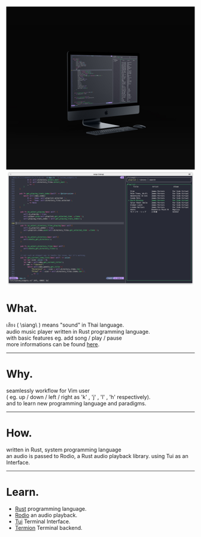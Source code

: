![home](../../assets/images/tsiangt/00.jpg)
![home](../../assets/images/tsiangt/01.png)



# What.

เสียง ( \siang\ ) means "sound" in Thai language. <br>
audio music player written in Rust programming language. <br>
with basic features eg. add song / play / pause <br>
more informations can be found [here](https://github.com/karnpapon/tsiangt).

------

# Why.
seamlessly workflow for Vim user <br> 
( eg. up / down / left / right as 'k' , 'j' , 'l' , 'h' respectively). <br>
and to learn new programming language and paradigms.

------

# How.

written in Rust, system programming language<br>
an audio is passed to Rodio, a Rust audio playback library.
using Tui as an Interface.


------
# Learn.

- [Rust](https://www.rust-lang.org/) programming language.
- [Rodio](https://github.com/RustAudio/rodio) an audio playback.
- [Tui](https://github.com/fdehau/tui-rs) Terminal Interface.
- [Termion](https://github.com/redox-os/termion) Terminal backend.
